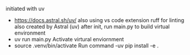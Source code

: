 initiated with uv
- https://docs.astral.sh/uv/
    also using vs code extension ruff for linting also created by Astral (uv)
after init, run main.py to build virtual environment
- uv run main.py
Activate virtural enviornment
- source .venv/bin/activate
Run command
-uv pip install -e . 
